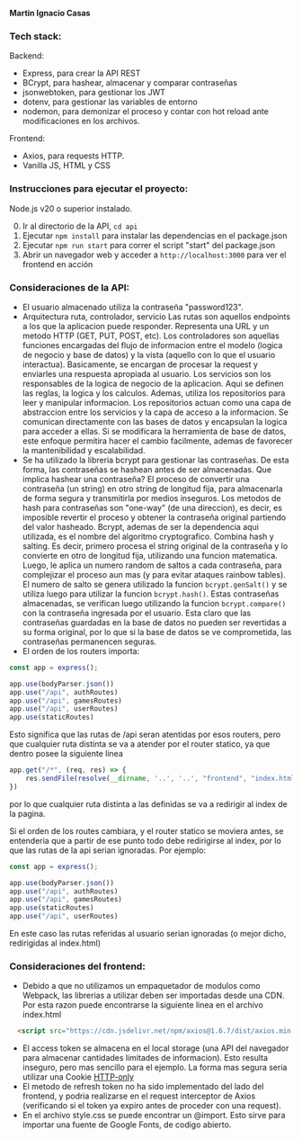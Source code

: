 **Martin Ignacio Casas**  

### Tech stack:
Backend:
- Express, para crear la API REST
- BCrypt, para hashear, almacenar y comparar contraseñas
- jsonwebtoken, para gestionar los JWT
- dotenv, para gestionar las variables de entorno
- nodemon, para demonizar el proceso y contar con hot reload ante modificaciones en los archivos.

Frontend:
- Axios, para requests HTTP.
- Vanilla JS, HTML y CSS

### Instrucciones para ejecutar el proyecto:

Node.js v20 o superior instalado.

0. Ir al directorio de la API, `cd api`
1. Ejecutar `npm install` para instalar las dependencias en el package.json
1. Ejecutar `npm run start` para correr el script "start" del package.json
3. Abrir un navegador web y acceder a `http://localhost:3000` para ver el frontend en acción

### Consideraciones de la API:
- El usuario almacenado utiliza la contraseña "password123".
- Arquitectura ruta, controlador, servicio
Las rutas son aquellos endpoints a los que la aplicacion puede responder. Representa una URL y un metodo HTTP (GET, PUT, POST, etc).
Los controladores son aquellas funciones encargadas del flujo de informacion entre el modelo (logica de negocio y base de datos) y la vista (aquello con lo que el usuario interactua). Basicamente, se encargan de procesar la request y enviarles una respuesta apropiada al usuario.
Los servicios son los responsables de la logica de negocio de la aplicacion. Aqui se definen las reglas, la logica y los calculos. Ademas, utiliza los repositorios para leer y manipular informacion.
Los repositorios actuan como una capa de abstraccion entre los servicios y la capa de acceso a la informacion. Se comunican directamente con las bases de datos y encapsulan la logica para acceder a ellas. Si se modificara la herramienta de base de datos, este enfoque permitira hacer el cambio facilmente, ademas de favorecer la mantenibilidad y escalabilidad.
- Se ha utilizado la libreria bcrypt para gestionar las contraseñas. De esta forma, las contraseñas se hashean antes de ser almacenadas.
Que implica hashear una contraseña?
El proceso de convertir una contraseña (un string) en otro string de longitud fija, para almacenarla de forma segura y transmitirla por medios inseguros. Los metodos de hash para contraseñas son "one-way" (de una direccion), es decir, es imposible revertir el proceso y obtener la contraseña original partiendo del valor hasheado.
Bcrypt, ademas de ser la dependencia aqui utilizada, es el nombre del algoritmo cryptografico. Combina hash y salting. Es decir, primero procesa el string original de la contraseña y lo convierte en otro de longitud fija, utilizando una funcion matematica. Luego, le aplica un numero random de saltos a cada contraseña, para complejizar el proceso aun mas (y para evitar ataques rainbow tables). El numero de salto se genera utilizado la funcion `bcrypt.genSalt()` y se utiliza luego para utilizar la funcion `bcrypt.hash()`.
Estas contraseñas almacenadas, se verifican luego utilizando la funcion `bcrypt.compare()` con la contraseña ingresada por el usuario. Esta claro que las contraseñas guardadas en la base de datos no pueden ser revertidas a su forma original, por lo que si la base de datos se ve comprometida, las contraseñas permanencen seguras.
- El orden de los routers importa:
```javascript
const app = express();

app.use(bodyParser.json())
app.use("/api", authRoutes)
app.use("/api", gamesRoutes)
app.use("/api", userRoutes)
app.use(staticRoutes)
```
Esto significa que las rutas de /api seran atentidas por esos routers, pero que cualquier ruta distinta se va a atender por el router statico, ya que dentro posee la siguiente linea

```javascript
app.get("/*", (req, res) => {
    res.sendFile(resolve(__dirname, '..', '..', "frontend", "index.html"))
})
```

por lo que cualquier ruta distinta a las definidas se va a redirigir al index de la pagina.

Si el orden de los routes cambiara, y el router statico se moviera antes, se entenderia que a partir de ese punto todo debe redirigirse al index, por lo que las rutas de la api serian ignoradas. Por ejemplo:
```javascript
const app = express();

app.use(bodyParser.json())
app.use("/api", authRoutes)
app.use("/api", gamesRoutes)
app.use(staticRoutes)
app.use("/api", userRoutes)
```
En este caso las rutas referidas al usuario serian ignoradas (o mejor dicho, redirigidas al index.html)

### Consideraciones del frontend:
- Debido a que no utilizamos un empaquetador de modulos como Webpack, las librerias a utilizar deben ser importadas desde una CDN. Por esta razon puede encontrarse la siguiente linea en el archivo index.html
```html
  <script src="https://cdn.jsdelivr.net/npm/axios@1.6.7/dist/axios.min.js"></script>
```
- El access token se almacena en el local storage (una API del navegador para almacenar cantidades limitades de informacion). Esto resulta inseguro, pero mas sencillo para el ejemplo. La forma mas segura seria utilizar una Cookie [HTTP-only](https://keepcoding.io/blog/que-es-y-como-funciona-httponly-cookies/)
- El metodo de refresh token no ha sido implementado del lado del frontend, y podria realizarse en el request interceptor de Axios (verificando si el token ya expiro antes de proceder con una request).
- En el archivo style.css se puede encontrar un @import. Esto sirve para importar una fuente de Google Fonts, de codigo abierto.


